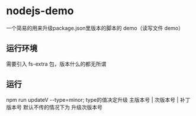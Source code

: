 # nodejs-demo
一个简易的用来升级package.json里版本的脚本的 demo（读写文件 demo）

## 运行环境
需要引入 fs-extra 包，版本什么的都无所谓

## 运行
npm run updateV --type=minor; type的值决定升级 主版本号 | 次版本号 | 补丁版本号
默认不传的情况下为 升级次版本号
